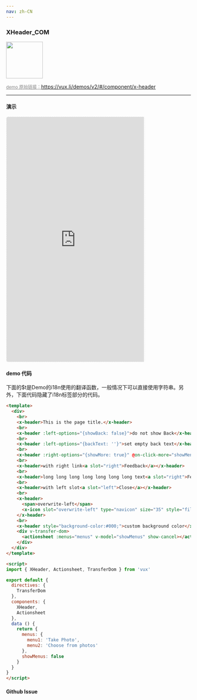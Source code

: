 ```yaml
---
nav: zh-CN
---
```



### XHeader_COM

<img width="100" src="http://qr.topscan.com/api.php?text=https%3A%2F%2Fvux.li%2Fdemos%2Fv2%2F%23%2Fcomponent%2Fx-header"/>

<a href="https://vux.li/demos/v2/#/component/x-header" target="_blank" style="font-size:12px;color:#888;">demo 原始链接：https://vux.li/demos/v2/#/component/x-header</a>



---

#### 演示

 <div style="width:377px;height:667px;display:inline-block;border:1px dashed #ececec;border-radius:5px;overflow:hidden;">
   <iframe src="https://vux.li/demos/v2/#/component/x-header" width="375" height="667" border="0" frameborder="0"></iframe>
 </div>

#### demo 代码

<p class="tip">下面的$t是Demo的i18n使用的翻译函数，一般情况下可以直接使用字符串。另外，下面代码隐藏了i18n标签部分的代码。</p>

``` html
<template>
  <div>
    <br>
    <x-header>This is the page title.</x-header>
    <br>
    <x-header :left-options="{showBack: false}">do not show Back</x-header>
    <br>
    <x-header :left-options="{backText: ''}">set empty back text</x-header>
    <br>
    <x-header :right-options="{showMore: true}" @on-click-more="showMenus = true">with more menu</x-header>
    <br>
    <x-header>with right link<a slot="right">Feedback</a></x-header>
    <br>
    <x-header>long long long long long long long text<a slot="right">Feedback</a></x-header>
    <br>
    <x-header>with left slot<a slot="left">Close</a></x-header>
    <br>
    <x-header>
      <span>overwrite-left</span>
      <x-icon slot="overwrite-left" type="navicon" size="35" style="fill:#fff;position:relative;top:-8px;left:-3px;"></x-icon>
    </x-header>
    <br>
    <x-header style="background-color:#000;">custom background color</x-header>
    <div v-transfer-dom>
      <actionsheet :menus="menus" v-model="showMenus" show-cancel></actionsheet>
    </div>
  </div>
</template>

<script>
import { XHeader, Actionsheet, TransferDom } from 'vux'

export default {
  directives: {
    TransferDom
  },
  components: {
    XHeader,
    Actionsheet
  },
  data () {
    return {
      menus: {
        menu1: 'Take Photo',
        menu2: 'Choose from photos'
      },
      showMenus: false
    }
  }
}
</script>
```


#### Github Issue